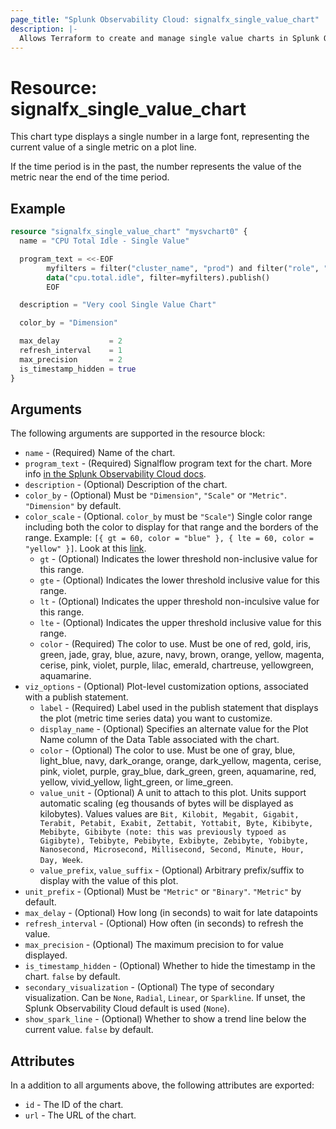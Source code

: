 ```yaml
---
page_title: "Splunk Observability Cloud: signalfx_single_value_chart"
description: |-
  Allows Terraform to create and manage single value charts in Splunk Observability Cloud
---
```


# Resource: signalfx_single_value_chart

This chart type displays a single number in a large font, representing the current value of a single metric on a plot line.

If the time period is in the past, the number represents the value of the metric near the end of the time period.

## Example

```terraform
resource "signalfx_single_value_chart" "mysvchart0" {
  name = "CPU Total Idle - Single Value"

  program_text = <<-EOF
        myfilters = filter("cluster_name", "prod") and filter("role", "search")
        data("cpu.total.idle", filter=myfilters).publish()
        EOF

  description = "Very cool Single Value Chart"

  color_by = "Dimension"

  max_delay           = 2
  refresh_interval    = 1
  max_precision       = 2
  is_timestamp_hidden = true
}
```

## Arguments

The following arguments are supported in the resource block:

* `name` - (Required) Name of the chart.
* `program_text` - (Required) Signalflow program text for the chart. More info [in the Splunk Observability Cloud docs](https://dev.splunk.com/observability/docs/signalflow/).
* `description` - (Optional) Description of the chart.
* `color_by` - (Optional) Must be `"Dimension"`, `"Scale"` or `"Metric"`. `"Dimension"` by default.
* `color_scale` - (Optional. `color_by` must be `"Scale"`) Single color range including both the color to display for that range and the borders of the range. Example: `[{ gt = 60, color = "blue" }, { lte = 60, color = "yellow" }]`. Look at this [link](https://docs.signalfx.com/en/latest/charts/chart-options-tab.html).
  * `gt` - (Optional) Indicates the lower threshold non-inclusive value for this range.
  * `gte` - (Optional) Indicates the lower threshold inclusive value for this range.
  * `lt` - (Optional) Indicates the upper threshold non-inculsive value for this range.
  * `lte` - (Optional) Indicates the upper threshold inclusive value for this range.
  * `color` - (Required) The color to use. Must be one of red, gold, iris, green, jade, gray, blue, azure, navy, brown, orange, yellow, magenta, cerise, pink, violet, purple, lilac, emerald, chartreuse, yellowgreen, aquamarine.
* `viz_options` - (Optional) Plot-level customization options, associated with a publish statement.
  * `label` - (Required) Label used in the publish statement that displays the plot (metric time series data) you want to customize.
  * `display_name` - (Optional) Specifies an alternate value for the Plot Name column of the Data Table associated with the chart.
  * `color` - (Optional) The color to use. Must be one of gray, blue, light_blue, navy, dark_orange, orange, dark_yellow, magenta, cerise, pink, violet, purple, gray_blue, dark_green, green, aquamarine, red, yellow, vivid_yellow, light_green, or lime_green.
  * `value_unit` - (Optional) A unit to attach to this plot. Units support automatic scaling (eg thousands of bytes will be displayed as kilobytes). Values values are `Bit, Kilobit, Megabit, Gigabit, Terabit, Petabit, Exabit, Zettabit, Yottabit, Byte, Kibibyte, Mebibyte, Gibibyte (note: this was previously typoed as Gigibyte), Tebibyte, Pebibyte, Exbibyte, Zebibyte, Yobibyte, Nanosecond, Microsecond, Millisecond, Second, Minute, Hour, Day, Week`.
  * `value_prefix`, `value_suffix` - (Optional) Arbitrary prefix/suffix to display with the value of this plot.
* `unit_prefix` - (Optional) Must be `"Metric"` or `"Binary"`. `"Metric"` by default.
* `max_delay` - (Optional) How long (in seconds) to wait for late datapoints
* `refresh_interval` - (Optional) How often (in seconds) to refresh the value.
* `max_precision` - (Optional) The maximum precision to for value displayed.
* `is_timestamp_hidden` - (Optional) Whether to hide the timestamp in the chart. `false` by default.
* `secondary_visualization` - (Optional) The type of secondary visualization. Can be `None`, `Radial`, `Linear`, or `Sparkline`. If unset, the Splunk Observability Cloud default is used (`None`).
* `show_spark_line` - (Optional) Whether to show a trend line below the current value. `false` by default.

## Attributes

In a addition to all arguments above, the following attributes are exported:

* `id` - The ID of the chart.
* `url` - The URL of the chart.
